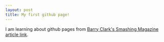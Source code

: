 ```yaml
---
layout: post
title: My first github page!
---
```


I am learning about github pages from [Barry Clark's Smashing Magazine article link](https://www.smashingmagazine.com/2014/08/build-blog-jekyll-github-pages/).